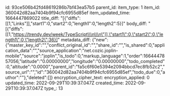 id: 93ce506b42fd48619286b7bf43ea57b5
parent_id: 
item_type: 1
item_id: 360042d82aa7404b9f94cfc6955d85ef
item_updated_time: 1664447869022
title_diff: "[{\"diffs\":[[1,\"Links\"]],\"start1\":0,\"start2\":0,\"length1\":0,\"length2\":5}]"
body_diff: "[{\"diffs\":[[1,\"https://trendy.dev/week/TypeScript\\\n\\\n\"]],\"start1\":0,\"start2\":0,\"length1\":0,\"length2\":36}]"
metadata_diff: {"new":{"master_key_id":"","conflict_original_id":"","share_id":"","is_shared":0,"application_data":"","source_application":"net.cozic.joplin-mobile","source":"joplin","is_todo":0,"markup_language":1,"order":1664447857056,"latitude":"0.00000000","longitude":"0.00000000","todo_completed":0,"altitude":"0.0000","parent_id":"fa5c6f60e5394e2094bbcd7ec8fb52c2","source_url":"","id":"360042d82aa7404b9f94cfc6955d85ef","todo_due":0,"author":""},"deleted":[]}
encryption_cipher_text: 
encryption_applied: 0
updated_time: 2022-09-29T10:39:37.047Z
created_time: 2022-09-29T10:39:37.047Z
type_: 13